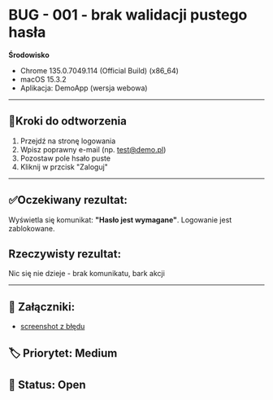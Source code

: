 # BUG - 001 - brak walidacji pustego hasła

**Środowisko**
- Chrome 135.0.7049.114 (Official Build) (x86_64)
- macOS 15.3.2
- Aplikacja: DemoApp (wersja webowa)

---

## 🔁Kroki do odtworzenia
1. Przejdź na stronę logowania 
2. Wpisz poprawny e-mail (np. test@demo.pl)
3. Pozostaw pole hsało puste 
4. Kliknij w przcisk "Zaloguj"

----

## ✅Oczekiwany rezultat:
Wyświetla się komunikat: **"Hasło jest wymagane"**. Logowanie jest zablokowane.

## Rzeczywisty rezultat:
Nic się nie dzieje - brak komunikatu, bark akcji

----
## 🧷 Załączniki:
- [screenshot z błędu](assets/bug-empty-password.png)

## 🏷 Priorytet: Medium  
## 🔧 Status: Open